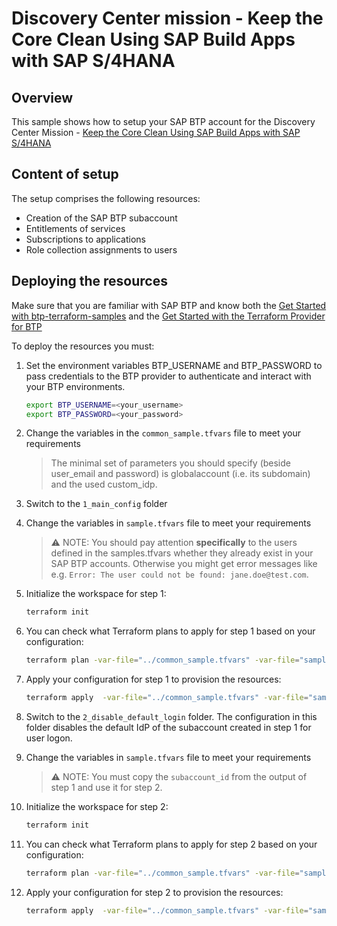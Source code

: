 # Discovery Center mission - Keep the Core Clean Using SAP Build Apps with SAP S/4HANA

## Overview

This sample shows how to setup your SAP BTP account for the Discovery Center Mission - [Keep the Core Clean Using SAP Build Apps with SAP S/4HANA](https://discovery-center.cloud.sap/index.html#/missiondetail/4024/)

## Content of setup

The setup comprises the following resources:

- Creation of the SAP BTP subaccount
- Entitlements of services
- Subscriptions to applications
- Role collection assignments to users

## Deploying the resources

Make sure that you are familiar with SAP BTP and know both the [Get Started with btp-terraform-samples](https://github.com/SAP-samples/btp-terraform-samples/blob/main/GET_STARTED.md) and the [Get Started with the Terraform Provider for BTP](https://developers.sap.com/tutorials/btp-terraform-get-started.html)

To deploy the resources you must:

1. Set the environment variables BTP_USERNAME and BTP_PASSWORD to pass credentials to the BTP provider to authenticate and interact with your BTP environments. 

   ```bash
   export BTP_USERNAME=<your_username>
   export BTP_PASSWORD=<your_password>
   ```

2. Change the variables in the `common_sample.tfvars` file to meet your requirements

   > The minimal set of parameters you should specify (beside user_email and password) is globalaccount (i.e. its subdomain) and the used custom_idp.

3. Switch to the `1_main_config` folder

4. Change the variables in `sample.tfvars` file to meet your requirements

   > ⚠ NOTE: You should pay attention **specifically** to the users defined in the samples.tfvars whether they already exist in your SAP BTP accounts. Otherwise you might get error messages like e.g. `Error: The user could not be found: jane.doe@test.com`.


5. Initialize the workspace for step 1:

   ```bash
   terraform init
   ```

6. You can check what Terraform plans to apply for step 1 based on your configuration:

   ```bash
   terraform plan -var-file="../common_sample.tfvars" -var-file="sample.tfvars"
   ```

7. Apply your configuration for step 1 to provision the resources:

   ```bash
   terraform apply  -var-file="../common_sample.tfvars" -var-file="sample.tfvars"
   ```

8. Switch to the `2_disable_default_login` folder. The configuration in this folder disables the default IdP of the subaccount created in step 1 for user logon.

9. Change the variables in `sample.tfvars` file to meet your requirements

   > ⚠ NOTE: You must copy the `subaccount_id` from the output of step 1 and use it for step 2.


5. Initialize the workspace for step 2:

   ```bash
   terraform init
   ```

6. You can check what Terraform plans to apply for step 2 based on your configuration:

   ```bash
   terraform plan -var-file="../common_sample.tfvars" -var-file="sample.tfvars"
   ```

7. Apply your configuration for step 2 to provision the resources:

   ```bash
   terraform apply  -var-file="../common_sample.tfvars" -var-file="sample.tfvars"
   ```
